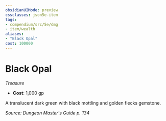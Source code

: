 ```yaml
---
obsidianUIMode: preview
cssclasses: json5e-item
tags:
- compendium/src/5e/dmg
- item/wealth
aliases: 
- "Black Opal"
cost: 100000
---
```

# Black Opal
*Treasure*  

- **Cost**: 1,000 gp

A translucent dark green with black mottling and golden flecks gemstone.

*Source: Dungeon Master's Guide p. 134*